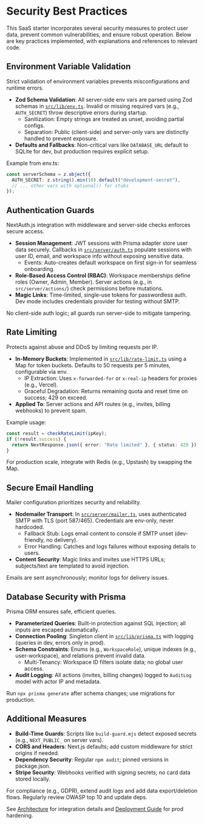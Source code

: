 # Security Best Practices

This SaaS starter incorporates several security measures to protect user data, prevent common vulnerabilities, and ensure robust operation. Below are key practices implemented, with explanations and references to relevant code.

## Environment Variable Validation

Strict validation of environment variables prevents misconfigurations and runtime errors.

- **Zod Schema Validation**: All server-side env vars are parsed using Zod schemas in [`src/lib/env.ts`](../../../src/lib/env.ts). Invalid or missing required vars (e.g., `AUTH_SECRET`) throw descriptive errors during startup.
  - Sanitization: Empty strings are treated as unset, avoiding partial configs.
  - Separation: Public (client-side) and server-only vars are distinctly handled to prevent exposure.
- **Defaults and Fallbacks**: Non-critical vars like `DATABASE_URL` default to SQLite for dev, but production requires explicit setup.

Example from env.ts:
```ts
const serverSchema = z.object({
  AUTH_SECRET: z.string().min(10).default("development-secret"),
  // ... other vars with optional() for stubs
});
```

## Authentication Guards

NextAuth.js integration with middleware and server-side checks enforces secure access.

- **Session Management**: JWT sessions with Prisma adapter store user data securely. Callbacks in [`src/server/auth.ts`](../../../src/server/auth.ts) populate sessions with user ID, email, and workspace info without exposing sensitive data.
  - Events: Auto-creates default workspace on first sign-in for seamless onboarding.
- **Role-Based Access Control (RBAC)**: Workspace memberships define roles (Owner, Admin, Member). Server actions (e.g., in `src/server/actions/`) check permissions before mutations.
- **Magic Links**: Time-limited, single-use tokens for passwordless auth. Dev mode includes credentials provider for testing without SMTP.

No client-side auth logic; all guards run server-side to mitigate tampering.

## Rate Limiting

Protects against abuse and DDoS by limiting requests per IP.

- **In-Memory Buckets**: Implemented in [`src/lib/rate-limit.ts`](../../../src/lib/rate-limit.ts) using a Map for token buckets. Defaults to 50 requests per 5 minutes, configurable via env.
  - IP Extraction: Uses `x-forwarded-for` or `x-real-ip` headers for proxies (e.g., Vercel).
  - Graceful Degradation: Returns remaining quota and reset time on success; 429 on exceed.
- **Applied To**: Server actions and API routes (e.g., invites, billing webhooks) to prevent spam.

Example usage:
```ts
const result = checkRateLimit(ipKey);
if (!result.success) {
  return NextResponse.json({ error: "Rate limited" }, { status: 429 });
}
```

For production scale, integrate with Redis (e.g., Upstash) by swapping the Map.

## Secure Email Handling

Mailer configuration prioritizes security and reliability.

- **Nodemailer Transport**: In [`src/server/mailer.ts`](../../../src/server/mailer.ts), uses authenticated SMTP with TLS (port 587/465). Credentials are env-only, never hardcoded.
  - Fallback Stub: Logs email content to console if SMTP unset (dev-friendly, no delivery).
  - Error Handling: Catches and logs failures without exposing details to users.
- **Content Security**: Magic links and invites use HTTPS URLs; subjects/text are templated to avoid injection.

Emails are sent asynchronously; monitor logs for delivery issues.

## Database Security with Prisma

Prisma ORM ensures safe, efficient queries.

- **Parameterized Queries**: Built-in protection against SQL injection; all inputs are escaped automatically.
- **Connection Pooling**: Singleton client in [`src/lib/prisma.ts`](../../../src/lib/prisma.ts) with logging (queries in dev, errors only in prod).
- **Schema Constraints**: Enums (e.g., `WorkspaceRole`), unique indexes (e.g., user-workspace), and relations prevent invalid data.
  - Multi-Tenancy: Workspace ID filters isolate data; no global user access.
- **Audit Logging**: All actions (invites, billing changes) logged to `AuditLog` model with actor IP and metadata.

Run `npx prisma generate` after schema changes; use migrations for production.

## Additional Measures

- **Build-Time Guards**: Scripts like `build-guard.mjs` detect exposed secrets (e.g., `NEXT_PUBLIC_` on server vars).
- **CORS and Headers**: Next.js defaults; add custom middleware for strict origins if needed.
- **Dependency Security**: Regular `npm audit`; pinned versions in package.json.
- **Stripe Security**: Webhooks verified with signing secrets; no card data stored locally.

For compliance (e.g., GDPR), extend audit logs and add data export/deletion flows. Regularly review OWASP top 10 and update deps.

See [Architecture](architecture.md) for integration details and [Deployment Guide](deploy.md) for prod hardening.